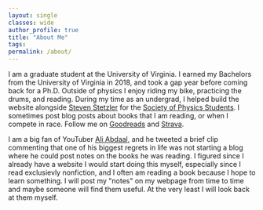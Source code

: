 ```yaml
---
layout: single
classes: wide
author_profile: true
title: "About Me"
tags:
permalink: /about/
---
```


I am a graduate student at the University of Virginia. I earned my Bachelors from the University of Virginia in 2018, and took a gap year before coming back for a Ph.D. Outside of physics I enjoy riding my bike, practicing the drums, and reading. During my time as an undergrad, I helped build the website alongside [Steven Stetzler](https://stevenstetzler.com/) for the [Society of Physics Students](https://spsatuva.github.io/).
I sometimes post blog posts about books that I am reading, or when I compete in race. Follow me on [Goodreads](https://www.goodreads.com/user/show/97757643-matt-walker) and [Strava](https://www.strava.com/athletes/56851114). 


I am a big fan of YouTuber [Ali Abdaal](https://www.youtube.com/user/Sepharoth64), and he tweeted a brief clip commenting that one of his biggest regrets in life was not starting a blog where he could post notes on the books he was reading. I figured since I already have a website I would start doing this myself, especially since I read exclusievly nonfiction, and I often am reading a book because I hope to learn something. I will post my "notes" on my webpage from time to time and maybe someone will find them useful. At the very least I will look back at them myself.

